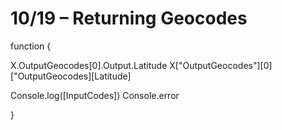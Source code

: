 <h1> 10/19 – Returning Geocodes </h1>

function {

<!-- These two are the same -->
X.OutputGeocodes[0].Output.Latitude
X["OutputGeocodes"][0]["OutputGeocodes][Latitude]

<!-- Check output for the whole thing -->
Console.log([InputCodes])
Console.error

}
